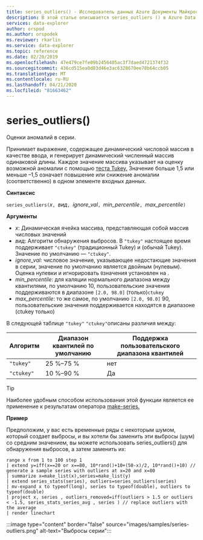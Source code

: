 ```yaml
---
title: series_outliers() - Исследователь данных Azure Документы Майкрософт
description: В этой статье описывается series_outliers () в Azure Data Explorer.
services: data-explorer
author: orspod
ms.author: orspodek
ms.reviewer: rkarlin
ms.service: data-explorer
ms.topic: reference
ms.date: 02/20/2019
ms.openlocfilehash: 47e479ce7fe09b2456405ac3f7daed4721374f32
ms.sourcegitcommit: 436cd515ea0d83d46e3ac6328670ee78b64ccb05
ms.translationtype: MT
ms.contentlocale: ru-RU
ms.lasthandoff: 04/21/2020
ms.locfileid: "81663462"
---
```

# <a name="series_outliers"></a>series_outliers()

Оценки аномалий в серии.

Принимает выражение, содержащее динамический числовой массив в качестве ввода, и генерирует динамический численный массив одинаковой длины. Каждое значение массива указывает на оценку возможной аномалии с помощью [теста Tukey.](https://en.wikipedia.org/wiki/Outlier#Tukey.27s_test) Значение больше 1,5 или меньше –1,5 означает повышение или снижение аномалии (соответственно) в одном элементе входных данных.   

**Синтаксис**

`series_outliers(`*x*`, `*вид*`, `*ignore_val*`, `*min_percentile*`, `*max_percentile*`)`

**Аргументы**

* *x*: Динамическая ячейка массива, представляющая собой массив числовых значений
* *вид*: Алгоритм обнаружения выбросов. В `"tukey"` настоящее время поддерживает `"ctukey"` (традиционный Tukey) и (обычай Tukey). Значение по умолчанию — `"ctukey"`.
* *ignore_val:* числовое значение, указывающее недостающие значения в серии, значение по умолчанию является двойным (нулевым). Оценка нулевки и игнорировать `0`значения установлен на .
* *min_percentile*: для каляции нормального диапазона между квантилями, по умолчанию 10, пользовательские значения поддерживаются в диапазоне `[2.0, 98.0]` (только)`ctukey` 
* *max_percentile*: то же самое, по умолчанию `[2.0, 98.0]` 90, пользовательские значения поддерживается находятся в диапазоне (ctukey только) 

В следующей таблице `"tukey"` `"ctukey"`описаны различия между:

| Алгоритм | Диапазон квантилей по умолчанию | Поддержка пользовательского диапазона квантилей |
|-----------|----------------------- |--------------------------------|
| `"tukey"` | 25 %–75 %              | нет                             |
| `"ctukey"`| 10 %–90 %              | Да                            |


> [!TIP]
> Наиболее удобным способом использования этой функции является ее применение к результатам оператора [make-series.](make-seriesoperator.md)

**Пример**

Предположим, у вас есть временные ряды с некоторым шумом, который создает выбросы, и вы хотели бы заменить эти выбросы (шум) со средним значением, вы можете использовать series_outliers() для обнаружения выбросов, а затем заменить их:

```kusto
range x from 1 to 100 step 1 
| extend y=iff(x==20 or x==80, 10*rand()+10+(50-x)/2, 10*rand()+10) // generate a sample series with outliers at x=20 and x=80
| summarize x=make_list(x),series=make_list(y)
| extend series_stats(series), outliers=series_outliers(series)
| mv-expand x to typeof(long), series to typeof(double), outliers to typeof(double)
| project x, series , outliers_removed=iff(outliers > 1.5 or outliers < -1.5, series_stats_series_avg , series ) // replace outliers with the average
| render linechart
``` 

:::image type="content" border="false" source="images/samples/series-outliers.png" alt-text="Выбросы серии":::
